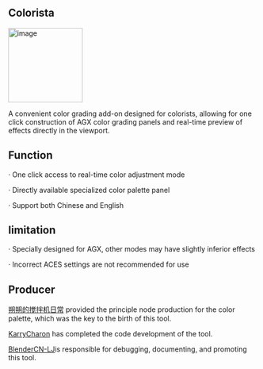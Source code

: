 ## Colorista
<a href="https://acggit.com/">
  <img src="https://github.com/user-attachments/assets/78a7fa31-eb55-476e-926e-4df7f9ef2365" alt="image" width="150">
</a>

A convenient color grading add-on designed for colorists, allowing for one click construction of AGX color grading panels and real-time preview of effects directly in the viewport.


## Function

· One click access to real-time color adjustment mode

· Directly available specialized color palette panel

· Support both Chinese and English

## limitation

· Specially designed for AGX, other modes may have slightly inferior effects

· Incorrect ACES settings are not recommended for use

## Producer


[朔朔的搅拌机日常](https://space.bilibili.com/1220061774) provided the principle node production for the color palette, which was the key to the birth of this tool.

[KarryCharon](https://space.bilibili.com/319473039) has completed the code development of the tool.

[BlenderCN-LJ](https://space.bilibili.com/35723238)is responsible for debugging, documenting, and promoting this tool.

